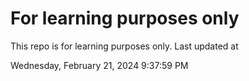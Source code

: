 # For learning purposes only
This repo is for learning purposes only.
Last updated at

Wednesday, February 21, 2024 9:37:59 PM

